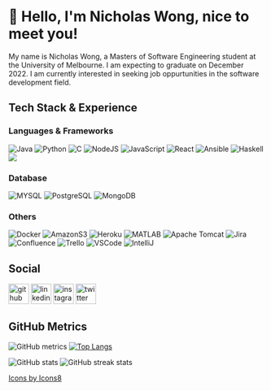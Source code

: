 # 👋 Hello, I'm Nicholas Wong, nice to meet you!

My name is Nicholas Wong, a Masters of Software Engineering student at the University of Melbourne. I am expecting to graduate on December 2022. I am currently interested in seeking job oppurtunities in the software development field. 

## Tech Stack & Experience
### Languages & Frameworks
<img alt="Java" src="https://img.icons8.com/color/50/000000/java-coffee-cup-logo--v1.png" /> <img alt="Python" src="https://img.icons8.com/color/48/000000/python--v1.png" />
<img alt="C" src="https://img.icons8.com/color/50/000000/c-programming.png"/> 
<img alt="NodeJS" src="https://img.icons8.com/color/50/000000/nodejs.png" />
<img alt="JavaScript" src="https://img.icons8.com/color/50/000000/javascript--v1.png"/>
<img alt="React" src="https://img.icons8.com/color/50/000000/react-native.png"/>
<img alt="Ansible" src="https://img.icons8.com/color/50/000000/ansible.png"/>
<img alt="Haskell" src="https://img.icons8.com/color/50/000000/haskell.png"/>
<img src="https://img.icons8.com/color/50/000000/html-5--v1.png"/>


### Database
<img alt="MYSQL" src="https://img.icons8.com/color/50/000000/mysql-logo.png"/> <img alt="PostgreSQL" src="https://img.icons8.com/color/50/000000/postgreesql.png"/> 
<img alt="MongoDB" src="https://img.icons8.com/color/50/000000/mongodb.png"/> 


### Others
<img alt="Docker" src="https://img.icons8.com/color/50/000000/docker.png"/> <img alt="AmazonS3" src="https://img.icons8.com/color/50/000000/amazon-s3.png"/>
<img alt="Heroku" src="https://img.icons8.com/color/50/000000/heroku.png" />
<img alt="MATLAB" src="https://img.icons8.com/fluency/48/000000/matlab.png"/>
<img alt="Apache Tomcat" src="https://img.icons8.com/color/50/000000/tomcat.png"/>
<img alt="Jira" src="https://img.icons8.com/color/50/000000/jira.png"/>
<img alt="Confluence" src="https://img.icons8.com/color/50/000000/atlassian-confluence.png"/>
<img alt="Trello" src="https://img.icons8.com/color/50/000000/trello.png"/>
<img alt="VSCode" src="https://img.icons8.com/color/48/000000/visual-studio-code-2019.png" />
<img alt="IntelliJ" src="https://img.icons8.com/color/50/000000/intellij-idea.png" /> 


## Social

[<img src='https://cdn.jsdelivr.net/npm/simple-icons@3.0.1/icons/github.svg' alt='github' height='40'>](https://github.com/voltun)  [<img src='https://cdn.jsdelivr.net/npm/simple-icons@3.0.1/icons/linkedin.svg' alt='linkedin' height='40'>](https://www.linkedin.com/in/nicholaswongcl/)  [<img src='https://cdn.jsdelivr.net/npm/simple-icons@3.0.1/icons/instagram.svg' alt='instagram' height='40'>](https://www.instagram.com/nicholasbacon/)  [<img src='https://cdn.jsdelivr.net/npm/simple-icons@3.0.1/icons/twitter.svg' alt='twitter' height='40'>](https://twitter.com/wongbacon)  


## GitHub Metrics
![GitHub metrics](https://metrics.lecoq.io/voltun)  [![Top Langs](https://github-readme-stats.vercel.app/api/top-langs/?username=voltun&lang_count=10)](https://github.com/anuraghazra/github-readme-stats)

![GitHub stats](https://github-readme-stats.vercel.app/api?username=voltun&show_icons=true) ![GitHub streak stats](https://github-readme-streak-stats.herokuapp.com/?user=voltun)  


<a href="https://icons8.com">Icons by Icons8</a>

<!--
**voltun/voltun** is a ✨ _special_ ✨ repository because its `README.md` (this file) appears on your GitHub profile.

Here are some ideas to get you started:

- 🔭 I’m currently working on ...
- 🌱 I’m currently learning ...
- 👯 I’m looking to collaborate on ...
- 🤔 I’m looking for help with ...
- 💬 Ask me about ...
- 📫 How to reach me: ...
- 😄 Pronouns: ...
- ⚡ Fun fact: ...
-->
